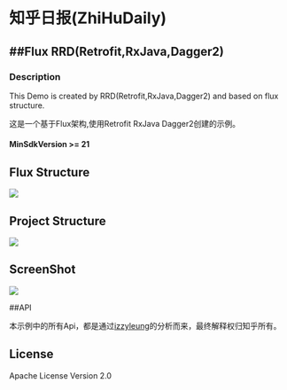 # 知乎日报(ZhiHuDaily)
##Flux RRD(Retrofit,RxJava,Dagger2)
------
### Description

This Demo is created by RRD(Retrofit,RxJava,Dagger2) and based on flux structure.

这是一个基于Flux架构,使用Retrofit RxJava Dagger2创建的示例。

#### MinSdkVersion >= 21


## Flux Structure

![](https://github.com/lsxiao/ZhihuDailyRRD/blob/master/screenshot/flux_flow.png?raw=true)


## Project Structure

![](https://github.com/lsxiao/ZhihuDailyRRD/blob/master/screenshot/structure.jpg?raw=true)

## ScreenShot

![](https://github.com/lsxiao/ZhihuDailyRRD/blob/master/screenshot/Screenshot_20151116-231003.png?raw=true)

##API

本示例中的所有Api，都是通过[izzyleung](https://github.com/izzyleung)的分析而来，最终解释权归知乎所有。

## License

Apache License Version 2.0